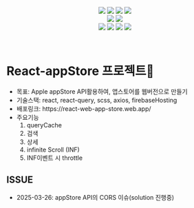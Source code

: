<p align="center">
  <img src="https://img.shields.io/badge/React-20232A?style=for-the-badge&logo=react&logoColor=61DAFB">
  <img src="https://img.shields.io/badge/JavaScript-F7DF1E?style=for-the-badge&logo=JavaScript&logoColor=white">
  <img src="https://img.shields.io/badge/HTML5-E34F26?style=for-the-badge&logo=html5&logoColor=white">
  <img src="https://camo.githubusercontent.com/f538d9a749f7c49325cb8264739fecac0280f8ff1375937e7095737ef97d9048/68747470733a2f2f696d672e736869656c64732e696f2f62616467652f2d526561637425323051756572792d4646343135343f7374796c653d666f722d7468652d6261646765266c6f676f3d72656163742532307175657279266c6f676f436f6c6f723d7768697465">
  <br>
  <img src="https://img.shields.io/badge/React_Router-CA4245?style=for-the-badge&logo=react-router&logoColor=white">
  <img src="https://img.shields.io/badge/CSS-239120?&style=for-the-badge&logo=css3&logoColor=white">
  <br>
  <img src="https://img.shields.io/badge/GitHub-100000?style=for-the-badge&logo=github&logoColor=white">
  <img src="https://img.shields.io/badge/npm-CB3837?style=for-the-badge&logo=npm&logoColor=white">
  <img src="https://img.shields.io/badge/Figma-F24E1E?style=for-the-badge&logo=figma&logoColor=white">
  <img src="https://img.shields.io/badge/Notion-000000?style=for-the-badge&logo=notion&logoColor=white">
</p>
<br>
<p align="center">
   <h1><strong>React-appStore 프로젝트</strong>🛒</h1>

  <ul>
    <li><span>목표: Apple appStore API활용하여, 앱스토어를 웹버전으로 만들기</span></li>
    <li><span>기술스택: react, react-query, scss, axios, firebaseHosting</li>
    <li><span>배포링크: https://react-web-app-store.web.app/</span></li>
    <li>
      <span>주요기능</span>
      <ol>
        <li>queryCache</li>
        <li>검색</li>
        <li>상세</li>
        <li>infinite Scroll (INF)</li>
        <li>INF이벤트 시 throttle</li>
      </ol>
    </li>
  </ul>

  <h2>ISSUE</h2>
  <ul>
    <li><span>2025-03-26: appStore API의 CORS 이슈(solution 진행중)</li>
  </ul>
</p>
